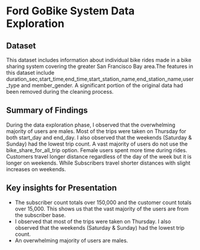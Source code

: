 # Ford GoBike System Data Exploration

## Dataset

This dataset includes information about individual bike rides made in a bike sharing system covering the greater San Francisco Bay area.The features in this dataset include duration_sec,start_time,end_time,start_station_name,end_station_name,user_type and member_gender. A significant portion of the original data had been removed during the cleaning process. 

## Summary of Findings

During the data exploration phase, I observed that the overwhelming majority of users are males. Most of the trips were taken on Thursday for both start_day and end_day. I also observed that the weekends (Saturday & Sunday) had the lowest trip count. A vast majority of users do not use the bike_share_for_all_trip option. Female users spent more time during rides. Customers travel longer distance regardless of the day of the week but it is longer on weekends. While Subscribers travel shorter distances with slight increases on weekends.

## Key insights for Presentation

* The subscriber count totals over 150,000 and the customer count totals over 15,000. This shows us that the vast majority of the users are from the subscriber base.
* I observed that most of the trips were taken on Thursday. I also observed that the weekends (Saturday & Sunday) had the lowest trip count.
* An overwhelming majority of users are males.